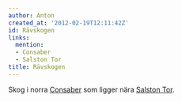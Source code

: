 ```yaml
---
author: Anton
created_at: '2012-02-19T12:11:42Z'
id: Rävskogen
links:
  mention:
  - Consaber
  - Salston Tor
title: Rävskogen
---
```


Skog i norra [Consaber] som ligger nära [Salston Tor].

  [Consaber]: Consaber
  [Salston Tor]: Salston_Tor
